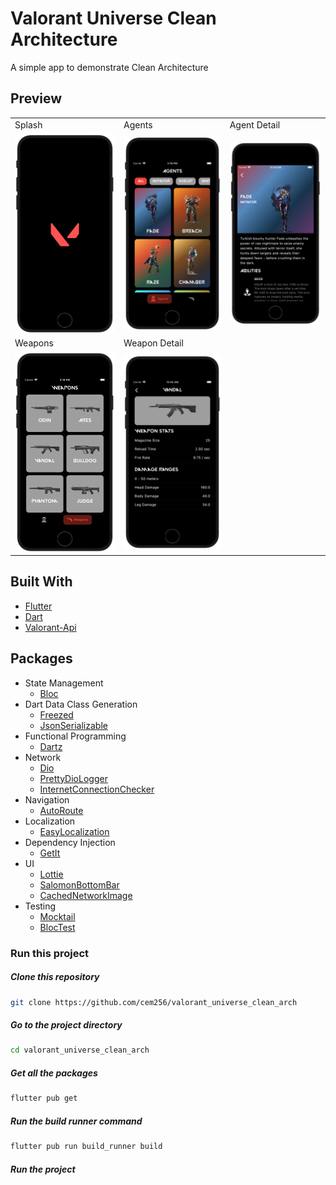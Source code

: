 # Valorant Universe Clean Architecture

A simple app to demonstrate Clean Architecture

## Preview

<table>
  <tr>
    <td>Splash</td>
    <td>Agents</td>
    <td>Agent Detail</td>
  </tr>
  <tr>
     <td><img src="screenshots/splash.png"></td>
     <td><img src="screenshots/agents.png"></td>
     <td><img src="screenshots/agent_detail.png"></td>
  </tr>
  <tr>
    <td>Weapons</td>
    <td>Weapon Detail</td>
  </tr>
  <tr>
     <td><img src="screenshots/weapons.png"></td>
     <td><img src="screenshots/weapon_detail.png"></td>
  </tr>
</table>

## Built With
- [Flutter](https://flutter.dev/)
- [Dart](https://dart.dev/)
- [Valorant-Api](https://valorant-api.com/)


## Packages
- State Management
  - [Bloc](https://pub.dev/packages/flutter_bloc)
- Dart Data Class Generation
  - [Freezed](https://pub.dev/packages/freezed)
  - [JsonSerializable](https://pub.dev/packages/json_serializable)
- Functional Programming
  - [Dartz](https://pub.dev/packages/dartz)
- Network
  - [Dio](https://pub.dev/packages/dio)
  - [PrettyDioLogger](https://pub.dev/packages/pretty_dio_logger)
  - [InternetConnectionChecker](https://pub.dev/packages/internet_connection_checker)
- Navigation
  - [AutoRoute](https://pub.dev/packages/auto_route)
- Localization
  - [EasyLocalization](https://pub.dev/packages/easy_localization)
- Dependency Injection
  - [GetIt](https://pub.dev/packages/get_it)
- UI
  - [Lottie](https://pub.dev/packages/lottie)
  - [SalomonBottomBar](https://pub.dev/packages/salomon_bottom_bar)
  - [CachedNetworkImage](https://pub.dev/packages/cached_network_image)
- Testing
  - [Mocktail](https://pub.dev/packages/mocktail)
  - [BlocTest](https://pub.dev/packages/bloc_test)



### Run this project

##### Clone this repository
```sh
git clone https://github.com/cem256/valorant_universe_clean_arch
```

##### Go to the project directory
```sh
cd valorant_universe_clean_arch
```

##### Get all the packages
```sh
flutter pub get
```

##### Run the build runner command
```sh
flutter pub run build_runner build
```

##### Run the project



